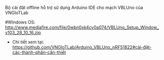 Bộ cài đặt offline hỗ trợ sử dụng Arduino IDE cho mạch VBLUno của VNGIoTLab


#Windows OS:
http://www.mediafire.com/file/0wbn0xk4cy0a074/VBLUno_Setup_Window_v103_28_10_16.zip



* Chi tiết xem tại: https://github.com/VNGIoTLab/Arduino_VBLUno_nRF51822#cài-đặt-các-thành-phần-cần-thiết
